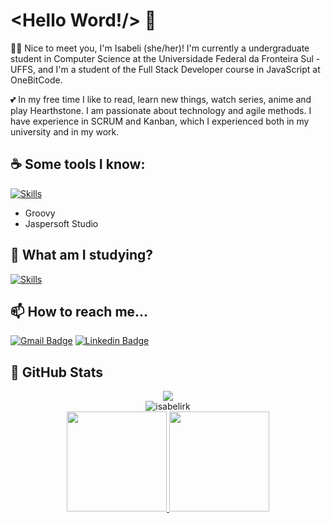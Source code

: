 # <Hello Word!/> :wave:

:woman_student: Nice to meet you, I'm Isabeli (she/her)! I'm currently a undergraduate student in Computer Science at the Universidade Federal da Fronteira Sul - UFFS, and I'm a student of the Full Stack Developer course in JavaScript at OneBitCode.

:two_hearts: In my free time I like to read, learn new things, watch series, anime and play Hearthstone. I am passionate about technology and agile methods. I have experience in SCRUM and Kanban, which I experienced both in my university and in my work.

## :coffee: Some tools I know:

[![Skills](https://devicons.dev.br/icons?icon=C,HTML,CSS,JavaScript,Java,CPP,PHP,Python,MySQL,Discord,Git,Github,Linux,VSCode&theme=light)](https://devicons.dev.br/)
   - Groovy
   - Jaspersoft Studio

## :open_book: What am I studying?

[![Skills](https://devicons.dev.br/icons?icon=React,Haskell&theme=light)](https://devicons.dev.br/)

## :mailbox: How to reach me...

[![Gmail Badge](https://img.shields.io/badge/-Gmail-c14438?style=flat-square&logo=Gmail&logoColor=white&link=mailto:isabelireik2@gmail.com)](mailto:isabelireik2@gmail.com)
[![Linkedin Badge](https://img.shields.io/badge/-LinkedIn-blue?style=flat-square&logo=Linkedin&logoColor=white&link=https://www.linkedin.com/in/isabeli-reik-872981162//)](https://www.linkedin.com/in/isabelireik/)
   
## :eyes: GitHub Stats
<div align="center">
   <img src="https://profile-counter.glitch.me/isabelirk/count.svg" />
</div>
<div align="center">
<img align="center" src="https://github-readme-streak-stats.herokuapp.com/?user=isabelirk&theme=dark" alt="isabelirk" />
</div>
<div align="center">
  <a href="https://github.com/isabelirk">
  <img height="160em" src="https://github-readme-stats.vercel.app/api?username=isabelirk&show_icons=true&theme=dark&include_all_commits=true&count_private=true."/>
  <img height="160em" src="https://github-readme-stats.vercel.app/api/top-langs/?username=isabelirk&layout=compact&langs_count=7&theme=dark&include_all_commits=true&count_private=true."/>
</div>
